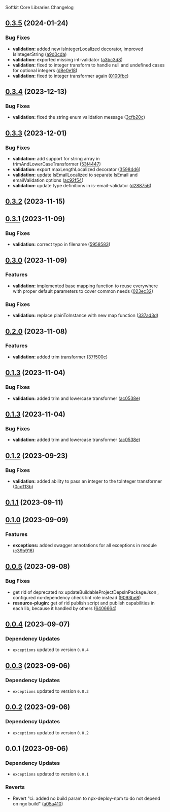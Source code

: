 Softkit Core Libraries Changelog
## [0.3.5](https://github.com/softkitit/softkit-core/compare/validation-0.3.4...validation-0.3.5) (2024-01-24)


### Bug Fixes

* **validation:** added new isIntegerLocalized decorator, improved IsIntegerString ([a9d0cda](https://github.com/softkitit/softkit-core/commit/a9d0cdab06257aa044cddb0cc2f3f6e63dad1a21))
* **validation:** exported missing int-validator ([a3bc3d8](https://github.com/softkitit/softkit-core/commit/a3bc3d8e8b2074b04e0be2a5734c1020073aed60))
* **validation:** fixed to integer transform to handle null and undefined cases for optional integers ([d8e0e18](https://github.com/softkitit/softkit-core/commit/d8e0e18592c71aeff4ed40f9a6e0c2b4ae9db52b))
* **validation:** fixed to integer transformer again ([0100fbc](https://github.com/softkitit/softkit-core/commit/0100fbc33b58f55e1aecab70d3090c76e0d95c7c))

## [0.3.4](https://github.com/softkitit/softkit-core/compare/validation-0.3.3...validation-0.3.4) (2023-12-13)


### Bug Fixes

* **validation:** fixed the string enum validation message ([3cfb20c](https://github.com/softkitit/softkit-core/commit/3cfb20c12c2924a2c255cd12604d4ab0e113c4b1))

## [0.3.3](https://github.com/softkitit/softkit-core/compare/validation-0.3.2...validation-0.3.3) (2023-12-01)


### Bug Fixes

* **validation:** add support for string array in trimAndLowerCaseTransformer ([53f4447](https://github.com/softkitit/softkit-core/commit/53f444788757e87c6c9903f758e0264c089a7eb0))
* **validation:** export maxLengthLocalized decorator ([35984d6](https://github.com/softkitit/softkit-core/commit/35984d674c6fa584704dfc3b07ce8e0d7ea2a942))
* **validation:** update IsEmailLocalized to separate IsEmail and emailValidation options ([ac92f54](https://github.com/softkitit/softkit-core/commit/ac92f54f00ca09af654a6bc9377d19900dff7a8e))
* **validation:** update type definitions in is-email-validator ([d288756](https://github.com/softkitit/softkit-core/commit/d2887560404e4815e26cc9d8b93b645f9acad3a7))

## [0.3.2](https://github.com/softkitit/softkit-core/compare/validation-0.3.1...validation-0.3.2) (2023-11-15)

## [0.3.1](https://github.com/softkitit/softkit-core/compare/validation-0.3.0...validation-0.3.1) (2023-11-09)


### Bug Fixes

* **validation:** correct typo in filename ([5958583](https://github.com/softkitit/softkit-core/commit/5958583f571127197bca08104b733e581859a5e7))

## [0.3.0](https://github.com/softkitit/softkit-core/compare/validation-0.2.0...validation-0.3.0) (2023-11-09)


### Features

* **validation:** implemented base mapping function to reuse everywhere with proper default parameters to cover common needs ([023ec32](https://github.com/softkitit/softkit-core/commit/023ec329e0544c919bb91ed7ee19b22a26470325))


### Bug Fixes

* **validation:** replace plainToInstance with new map function ([337ad3d](https://github.com/softkitit/softkit-core/commit/337ad3d37e5a916fc87f287e7cc6177af93de3ac))

## [0.2.0](https://github.com/softkitit/softkit-core/compare/validation-0.1.3...validation-0.2.0) (2023-11-08)


### Features

* **validation:** added trim transformer ([37f500c](https://github.com/softkitit/softkit-core/commit/37f500c1d9b0404ca8f6a281b60dad381562ec0d))

## [0.1.3](https://github.com/softkitit/softkit-core/compare/validation-0.1.2...validation-0.1.3) (2023-11-04)


### Bug Fixes

* **validation:** added trim and lowercase transformer ([ac0538e](https://github.com/softkitit/softkit-core/commit/ac0538e7efe659938e31b499e2c934de7c10ddff))

## [0.1.3](https://github.com/saas-buildkit/saas-buildkit-core/compare/validation-0.1.2...validation-0.1.3) (2023-11-04)


### Bug Fixes

* **validation:** added trim and lowercase transformer ([ac0538e](https://github.com/saas-buildkit/saas-buildkit-core/commit/ac0538e7efe659938e31b499e2c934de7c10ddff))

## [0.1.2](https://github.com/saas-buildkit/saas-buildkit-core/compare/validation-0.1.1...validation-0.1.2) (2023-09-23)


### Bug Fixes

* **validation:** added ability to pass an integer to the toInteger transformer ([0cd113b](https://github.com/saas-buildkit/saas-buildkit-core/commit/0cd113b96fef4aa11e5783fd2ff0b5e6ba9fc2a6))

## [0.1.1](https://github.com/saas-buildkit/saas-buildkit-core/compare/validation-0.1.0...validation-0.1.1) (2023-09-11)

## [0.1.0](https://github.com/saas-buildkit/saas-buildkit-core/compare/validation-0.0.5...validation-0.1.0) (2023-09-09)


### Features

* **exceptions:** added swagger annotations for all exceptions in module ([c39b916](https://github.com/saas-buildkit/saas-buildkit-core/commit/c39b9160b7606d4c66dcb53fbb2b00beaa472959))

## [0.0.5](https://github.com/saas-buildkit/saas-buildkit-core/compare/validation-0.0.4...validation-0.0.5) (2023-09-08)


### Bug Fixes

* get rid of deprecated nx updateBuildableProjectDepsInPackageJson , configured nx-dependency check lint role instead ([9093be8](https://github.com/saas-buildkit/saas-buildkit-core/commit/9093be892fd5f71629a6c22388e12432dacefdec))
* **resource-plugin:** get of rid publish script and publish capabilities in each lib, because it handled by others ([6406664](https://github.com/saas-buildkit/saas-buildkit-core/commit/64066640d13cfc6bf4e16055349265015d7bcd12))

## [0.0.4](https://github.com/saas-buildkit/saas-buildkit-core/compare/validation-0.0.3...validation-0.0.4) (2023-09-07)

### Dependency Updates

* `exceptions` updated to version `0.0.4`
## [0.0.3](https://github.com/saas-buildkit/saas-buildkit-core/compare/validation-0.0.2...validation-0.0.3) (2023-09-06)

### Dependency Updates

* `exceptions` updated to version `0.0.3`
## [0.0.2](https://github.com/saas-buildkit/saas-buildkit-core/compare/validation-0.0.1...validation-0.0.2) (2023-09-06)

### Dependency Updates

* `exceptions` updated to version `0.0.2`
## 0.0.1 (2023-09-06)

### Dependency Updates

* `exceptions` updated to version `0.0.1`

### Reverts

* Revert "ci: added no build param to npx-deploy-npm to do not depend on ngx build" ([a05a410](https://github.com/saas-buildkit/saas-buildkit-core/commit/a05a41073965039dd9656840a80144dcd6b4e180))

